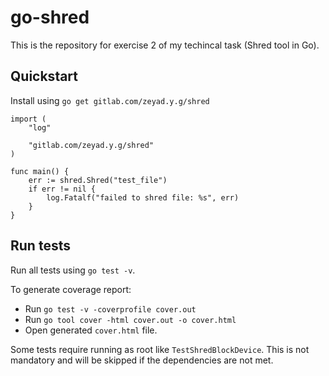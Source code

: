 # go-shred

This is the repository for exercise 2 of my techincal task (Shred tool in Go).

## Quickstart
Install using `go get gitlab.com/zeyad.y.g/shred`

```golang
import (
	"log"

	"gitlab.com/zeyad.y.g/shred"
)

func main() {
	err := shred.Shred("test_file")
	if err != nil {
		log.Fatalf("failed to shred file: %s", err)
	}
}
```

## Run tests
Run all tests using `go test -v`.

To generate coverage report:
- Run `go test -v -coverprofile cover.out`
- Run `go tool cover -html cover.out -o cover.html`
- Open generated `cover.html` file.

Some tests require running as root like `TestShredBlockDevice`.
This is not mandatory and will be skipped if the dependencies are not met.

